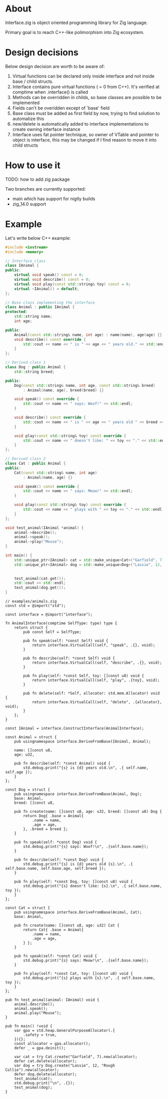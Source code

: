 # About 

Interface.zig is object oriented programming library for Zig language.

Primary goal is to reach C++-like polimorphism into Zig ecosystem.

# Design decisions

Below design decision are worth to be aware of:

1) Virtual functions can be declared only inside interface and not inside base / child structs. 
2) Interface contains pure virtual functions ( = 0 from C++). It's verified at comptime when .interface() is called
3) Methods can be overridden in childs, so base classes are possible to be implemented
4) Fields can't be overidden except of 'base' field
5) Base class must be added as first field by now, trying to find solution to automatize this 
6) new/delete is automatically added to interface implementations to create owning interface instance
7) Interface uses fat pointer technique, so owner of VTable and pointer to object is interface, this may be changed if I find reason to move it into child structs

# How to use it 

TODO: how to add zig package

Two branches are currently supported: 
- main which has support for nigtly builds
- zig_14.0 support

# Example 

Let's write below C++ example:

``` cpp
#include <iostream>
#include <memory>

// Interface class
class IAnimal {
public:
    virtual void speak() const = 0;
    virtual void describe() const = 0;
    virtual void play(const std::string& toy) const = 0;
    virtual ~IAnimal() = default;
};

// Base class implementing the interface
class Animal : public IAnimal {
protected:
    std::string name;
    int age;

public:
    Animal(const std::string& name, int age) : name(name), age(age) {}
    void describe() const override {
        std::cout << name << " is " << age << " years old." << std::endl;
    }
};

// Derived class 1
class Dog : public Animal {
    std::string breed;

public:
    Dog(const std::string& name, int age, const std::string& breed)
        : Animal(name, age), breed(breed) {}

    void speak() const override {
        std::cout << name << " says: Woof!" << std::endl;
    }

    void describe() const override {
        std::cout << name << " is " << age << " years old " << breed << "." << std::endl;
    }

    void play(const std::string& toy) const override {
        std::cout << name << " doesn't like: " << toy << "." << std::endl;
    }
};

// Derived class 2
class Cat : public Animal {
public:
    Cat(const std::string& name, int age)
        : Animal(name, age) {}

    void speak() const override {
        std::cout << name << " says: Meow!" << std::endl;
    }

    void play(const std::string& toy) const override {
        std::cout << name << " plays with " << toy << "." << std::endl;
    }
};

void test_animal(IAnimal *animal) {
    animal->describe();
    animal->speak();
    animal->play("Mouse");
}

int main() {
    std::unique_ptr<IAnimal> cat = std::make_unique<Cat>("Garfield", 7);
    std::unique_ptr<IAnimal> dog = std::make_unique<Dog>("Lassie", 12, "Rough Collie");
    

    test_animal(cat.get());
    std::cout << std::endl;
    test_animal(dog.get());
}
```

``` zig
// examples/animals.zig
const std = @import("std");

const interface = @import("interface");

fn AnimalInterface(comptime SelfType: type) type {
    return struct {
        pub const Self = SelfType;

        pub fn speak(self: *const Self) void {
            return interface.VirtualCall(self, "speak", .{}, void);
        }

        pub fn describe(self: *const Self) void {
            return interface.VirtualCall(self, "describe", .{}, void);
        }

        pub fn play(self: *const Self, toy: []const u8) void {
            return interface.VirtualCall(self, "play", .{toy}, void);
        }

        pub fn delete(self: *Self, allocator: std.mem.Allocator) void {
            return interface.VirtualCall(self, "delete", .{allocator}, void);
        }
    };
}

const IAnimal = interface.ConstructInterface(AnimalInterface);

const Animal = struct {
    pub usingnamespace interface.DeriveFromBase(IAnimal, Animal);

    name: []const u8,
    age: u32,

    pub fn describe(self: *const Animal) void {
        std.debug.print("{s} is {d} years old.\n", .{ self.name, self.age });
    }
};

const Dog = struct {
    pub usingnamespace interface.DeriveFromBase(Animal, Dog);
    base: Animal,
    breed: []const u8,

    pub fn create(name: []const u8, age: u32, breed: []const u8) Dog {
        return Dog{ .base = Animal{
            .name = name,
            .age = age,
        }, .breed = breed };
    }

    pub fn speak(self: *const Dog) void {
        std.debug.print("{s} says: Woof!\n", .{self.base.name});
    }

    pub fn describe(self: *const Dog) void {
        std.debug.print("{s} is {d} years old {s}.\n", .{ self.base.name, self.base.age, self.breed });
    }

    pub fn play(self: *const Dog, toy: []const u8) void {
        std.debug.print("{s} doesn't like: {s}.\n", .{ self.base.name, toy });
    }
};

const Cat = struct {
    pub usingnamespace interface.DeriveFromBase(Animal, Cat);
    base: Animal,

    pub fn create(name: []const u8, age: u32) Cat {
        return Cat{ .base = Animal{
            .name = name,
            .age = age,
        } };
    }

    pub fn speak(self: *const Cat) void {
        std.debug.print("{s} says: Meow!\n", .{self.base.name});
    }

    pub fn play(self: *const Cat, toy: []const u8) void {
        std.debug.print("{s} plays with {s}.\n", .{ self.base.name, toy });
    }
};

pub fn test_animal(animal: IAnimal) void {
    animal.describe();
    animal.speak();
    animal.play("Mouse");
}

pub fn main() !void {
    var gpa = std.heap.GeneralPurposeAllocator(.{
        .safety = true,
    }){};
    const allocator = gpa.allocator();
    defer _ = gpa.deinit();

    var cat = try Cat.create("Garfield", 7).new(allocator);
    defer cat.delete(allocator);
    var dog = try Dog.create("Lassie", 12, "Rough Collie").new(allocator);
    defer dog.delete(allocator);
    test_animal(cat);
    std.debug.print("\n", .{});
    test_animal(dog);
}
```
